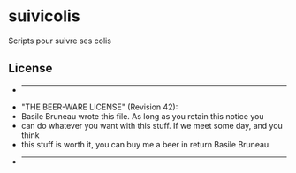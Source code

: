 suivicolis
==========

Scripts pour suivre ses colis

## License
 * ----------------------------------------------------------------------------
 * "THE BEER-WARE LICENSE" (Revision 42):
 * Basile Bruneau wrote this file. As long as you retain this notice you
 * can do whatever you want with this stuff. If we meet some day, and you think
 * this stuff is worth it, you can buy me a beer in return Basile Bruneau
 * ----------------------------------------------------------------------------
